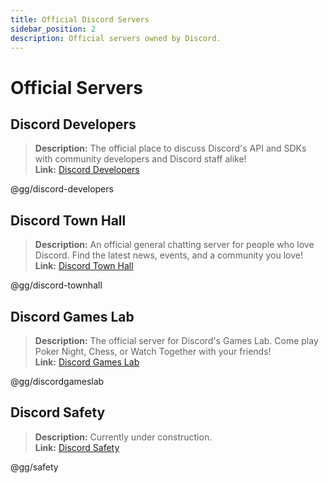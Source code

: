 ```yaml
---
title: Official Discord Servers
sidebar_position: 2
description: Official servers owned by Discord.
---
```


# Official Servers

## Discord Developers

> **Description:** The official place to discuss Discord's API and SDKs with community developers and Discord staff alike!   <br/>
**Link:** [Discord Developers](https://discord.gg/discord-developers)

@gg/discord-developers

## Discord Town Hall

> **Description:** An official general chatting server for people who love Discord.  Find the latest news, events, and a community you love!   <br/>
**Link:** [Discord Town Hall](https://discord.gg/discord-townhall)

@gg/discord-townhall

## Discord Games Lab

> **Description:** The official server for Discord's Games Lab. Come play Poker Night, Chess, or Watch Together with your friends!   <br/>
**Link:** [Discord Games Lab](https://discord.gg/discordgameslab)

@gg/discordgameslab

## Discord Safety

> **Description:** Currently under construction.  <br/>
**Link:** [Discord Safety](https://discord.gg/safety)

@gg/safety